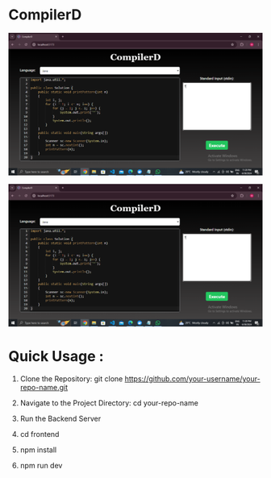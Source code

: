 # CompilerD

![Code Debugger Screenshot](./images/screenshot1.png)

![Code Debugger Screenshot](./images/screenshot1.png)

# Quick Usage :

1. Clone the Repository:
git clone https://github.com/your-username/your-repo-name.git

2. Navigate to the Project Directory:
cd your-repo-name

3. Run the Backend Server

4. cd frontend

5. npm install

6. npm run dev
